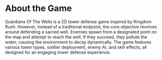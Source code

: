 # About the Game
Guardians Of The Wells is a 2D tower defense game inspired by Kingdom Rush. However, instead of a traditional endpoint, the core objective revolves around defending a sacred well. Enemies spawn from a designated point on the map and attempt to reach the well. If they succeed, they pollute the water, causing the environment to decay dynamically.
The game features various tower types, soldier deployment, enemy AI, and skill effects, all designed for an engaging tower defense experience.
